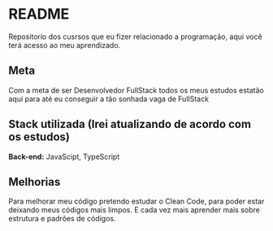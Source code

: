 
# README

Repositorío dos cusrsos que eu fizer relacionado a programação, aqui você terá acesso ao meu aprendizado.

## Meta

Com a meta de ser Desenvolvedor FullStack todos os meus estudos estatão aqui para até eu conseguir a tão sonhada vaga de FullStack

## Stack utilizada (Irei atualizando de acordo com os estudos)

**Back-end:** JavaScipt, TypeScript


## Melhorias

Para melhorar meu código pretendo estudar o Clean Code, para poder estar deixando meus códigos mais limpos. E cada vez mais aprender mais sobre estrutura e padrões de códigos.
